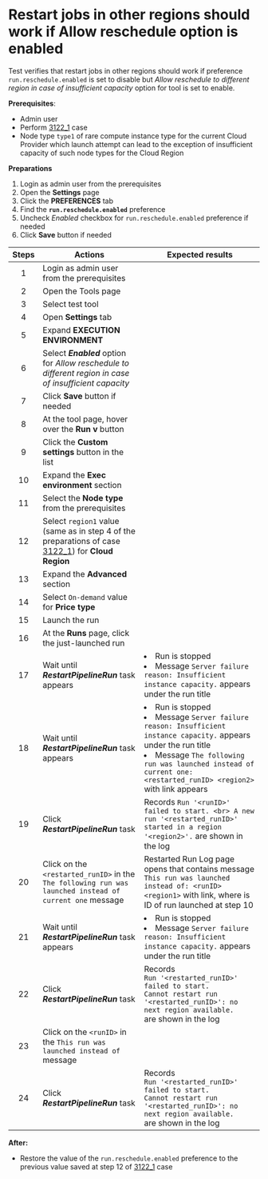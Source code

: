 # Restart jobs in other regions should work if Allow reschedule option is enabled

Test verifies that restart jobs in other regions should work if preference `run.reschedule.enabled` is set to disable but _Allow reschedule to different region in case of insufficient capacity_ option for tool is set to enable.

**Prerequisites**:
- Admin user
- Perform [3122_1](3122_1.md) case
- Node type `type1` of rare compute instance type for the current Cloud Provider which launch attempt can lead to the exception of insufficient capacity of such node types for the Cloud Region

**Preparations**
1. Login as admin user from the prerequisites
2. Open the **Settings** page
3. Click the **PREFERENCES** tab
4. Find the **`run.reschedule.enabled`** preference
5. Uncheck *Enabled* checkbox for `run.reschedule.enabled` preference if needed
6. Click **Save** button if needed

| Steps | Actions | Expected results |
| :---: | --- | --- |
| 1 | Login as admin user from the prerequisites | |
| 2 | Open the Tools page | |
| 3 | Select test tool | |
| 4 | Open **Settings** tab | |
| 5 | Expand **EXECUTION ENVIRONMENT** | |
| 6 | Select ***Enabled*** option for _Allow reschedule to different region in case of insufficient capacity_ | |
| 7 | Click **Save** button if needed | |
| 8 | At the tool page, hover over the **Run v** button | |
| 9 | Click the **Custom settings** button in the list | |
| 10 | Expand the **Exec environment** section | |
| 11 | Select the **Node type** from the prerequisites | |
| 12 | Select `region1` value (same as in step 4 of the preparations of case [3122_1](3122_1.md)) for **Cloud Region** | |
| 13 | Expand the **Advanced** section | |
| 14 | Select `On-demand` value for **Price type** | |
| 15 | Launch the run | |
| 16 | At the **Runs** page, click the just-launched run | |
| 17 | Wait until ***RestartPipelineRun*** task appears | <li> Run is stopped <li> Message `Server failure reason: Insufficient instance capacity.` appears under the run title |
| 18 | Wait until ***RestartPipelineRun*** task appears | <li> Run is stopped <li> Message `Server failure reason: Insufficient instance capacity.` appears under the run title <li> Message `The following run was launched instead of current one: <restarted_runID> <region2>` with link appears |
| 19 | Click ***RestartPipelineRun*** task | Records `Run '<runID>' failed to start. <br> A new run '<restarted_runID>' started in a region '<region2>'.` are shown in the log |
| 20 | Click on the `<restarted_runID>` in the `The following run was launched instead of current one` message | Restarted Run Log page opens that contains message `This run was launched instead of: <runID> <region1>` with link, where <runID> is ID of run launched at step 10 |
| 21 | Wait until ***RestartPipelineRun*** task appears | <li> Run is stopped <li> Message `Server failure reason: Insufficient instance capacity.` appears under the run title |
| 22 | Click ***RestartPipelineRun*** task | Records <br> `Run '<restarted_runID>' failed to start.` <br> `Cannot restart run '<restarted_runID>': no next region available.` <br> are shown in the log |
| 23 | Click on the `<runID>` in the `This run was launched instead of` message | |
| 24 | Click ***RestartPipelineRun*** task | Records <br> `Run '<restarted_runID>' failed to start.` <br> `Cannot restart run '<restarted_runID>': no next region available.` <br> are shown in the log |

**After:**
- Restore the value of the `run.reschedule.enabled` preference to the previous value saved at step 12 of [3122_1](3122_1.md) case